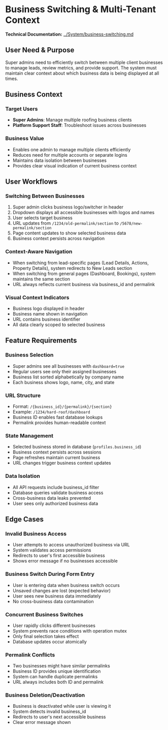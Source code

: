 # Business Switching & Multi-Tenant Context

**Technical Documentation:** [../System/business-switching.md](../System/business-switching.md)

## User Need & Purpose

Super admins need to efficiently switch between multiple client businesses to manage leads, review metrics, and provide support. The system must maintain clear context about which business data is being displayed at all times.

## Business Context

### Target Users
- **Super Admins**: Manage multiple roofing business clients
- **Platform Support Staff**: Troubleshoot issues across businesses

### Business Value
- Enables one admin to manage multiple clients efficiently
- Reduces need for multiple accounts or separate logins
- Maintains data isolation between businesses
- Provides clear visual indication of current business context

## User Workflows

### Switching Between Businesses
1. Super admin clicks business logo/switcher in header
2. Dropdown displays all accessible businesses with logos and names
3. User selects target business
4. URL updates from `/1234/old-permalink/section` to `/5678/new-permalink/section`
5. Page content updates to show selected business data
6. Business context persists across navigation

### Context-Aware Navigation
- When switching from lead-specific pages (Lead Details, Actions, Property Details), system redirects to New Leads section
- When switching from general pages (Dashboard, Bookings), system maintains the same section
- URL always reflects current business via business_id and permalink

### Visual Context Indicators
- Business logo displayed in header
- Business name shown in navigation
- URL contains business identifier
- All data clearly scoped to selected business

## Feature Requirements

### Business Selection
- Super admins see all businesses with `dashboard=true`
- Regular users see only their assigned businesses
- Business list sorted alphabetically by company name
- Each business shows logo, name, city, and state

### URL Structure
- Format: `/{business_id}/{permalink}/{section}`
- Example: `/1234/hard-roof/dashboard`
- Business ID enables fast database lookups
- Permalink provides human-readable context

### State Management
- Selected business stored in database (`profiles.business_id`)
- Business context persists across sessions
- Page refreshes maintain current business
- URL changes trigger business context updates

### Data Isolation
- All API requests include business_id filter
- Database queries validate business access
- Cross-business data leaks prevented
- User sees only authorized business data

## Edge Cases

### Invalid Business Access
- User attempts to access unauthorized business via URL
- System validates access permissions
- Redirects to user's first accessible business
- Shows error message if no businesses accessible

### Business Switch During Form Entry
- User is entering data when business switch occurs
- Unsaved changes are lost (expected behavior)
- User sees new business data immediately
- No cross-business data contamination

### Concurrent Business Switches
- User rapidly clicks different businesses
- System prevents race conditions with operation mutex
- Only final selection takes effect
- Database updates occur atomically

### Permalink Conflicts
- Two businesses might have similar permalinks
- Business ID provides unique identification
- System can handle duplicate permalinks
- URL always includes both ID and permalink

### Business Deletion/Deactivation
- Business is deactivated while user is viewing it
- System detects invalid business_id
- Redirects to user's next accessible business
- Clear error message shown
